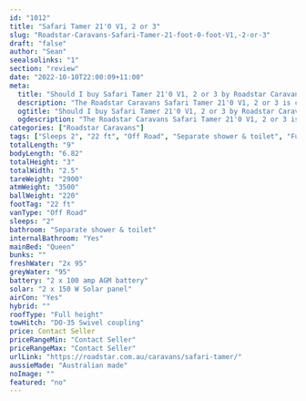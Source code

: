 ```yaml
---
id: "1012"
title: "Safari Tamer 21'0 V1, 2 or 3"
slug: "Roadstar-Caravans-Safari-Tamer-21-foot-0-foot-V1,-2-or-3"
draft: "false"
author: "Sean"
seealsolinks: "1"
section: "review"
date: "2022-10-10T22:00:09+11:00"
meta:
  title: "Should I buy Safari Tamer 21'0 V1, 2 or 3 by Roadstar Caravans?"
  description: "The Roadstar Caravans Safari Tamer 21'0 V1, 2 or 3 is classed as Off Road, and sleeps 2 people. It is Australian made and comes in at 22 ft. It generally has Separate shower & toilet."
  ogtitle: "Should I buy Safari Tamer 21'0 V1, 2 or 3 by Roadstar Caravans?"
  ogdescription: "The Roadstar Caravans Safari Tamer 21'0 V1, 2 or 3 is classed as Off Road, and sleeps 2 people. It is Australian made and comes in at 22 ft. It generally has Separate shower & toilet."
categories: ["Roadstar Caravans"]
tags: ["Sleeps 2", "22 ft", "Off Road", "Separate shower & toilet", "Full height", "Price Unknown", "Australian made"]
totalLength: "9"
bodyLength: "6.82"
totalHeight: "3"
totalWidth: "2.5"
tareWeight: "2900"
atmWeight: "3500"
ballWeight: "220"
footTag: "22 ft"
vanType: "Off Road"
sleeps: "2"
bathroom: "Separate shower & toilet"
internalBathroom: "Yes"
mainBed: "Queen"
bunks: ""
freshWater: "2x 95"
greyWater: "95"
battery: "2 x 100 amp AGM battery"
solar: "2 x 150 W Solar panel"
airCon: "Yes"
hybrid: ""
roofType: "Full height"
towHitch: "DO-35 Swivel coupling"
price: Contact Seller
priceRangeMin: "Contact Seller"
priceRangeMax: "Contact Seller"
urlLink: "https://roadstar.com.au/caravans/safari-tamer/"
aussieMade: "Australian made"
noImage: ""
featured: "no"
---
```


